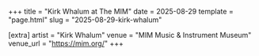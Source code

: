 +++
title = "Kirk Whalum at The MIM"
date = 2025-08-29
template = "page.html"
slug = "2025-08-29-kirk-whalum"

[extra]
artist = "Kirk Whalum"
venue = "MIM Music & Instrument Museum"
venue_url = "https://mim.org/"
+++
